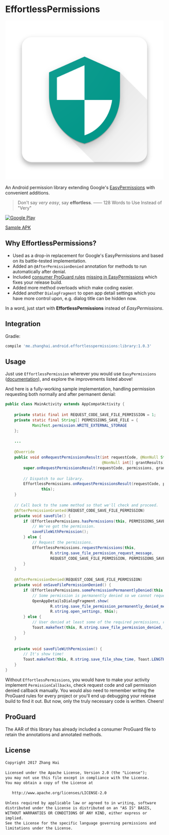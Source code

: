 # EffortlessPermissions

![Icon](sample/src/main/launcher_icon-web.png)

An Android permission library extending Google's [EasyPermissions](https://github.com/googlesamples/easypermissions) with convenient additions.

> Don't say _very easy_, say **effortless**. —— 128 Words to Use Instead of "Very"

<a href="https://play.google.com/store/apps/details?id=me.zhanghai.android.effortlesspermissions.sample" target="_blank"><img alt="Google Play" height="90" src="https://play.google.com/intl/en_US/badges/images/generic/en_badge_web_generic.png"/></a>

[Sample APK](//github.com/DreaminginCodeZH/EffortlessPermissions/releases/download/v1.0.3/sample-release.apk)

## Why EffortlessPermissions?

- Used as a drop-in replacement for Google's EasyPermissions and based on its battle-tested implementation.
- Added an `@AfterPermissionDenied` annotation for methods to run automatically after denial.
- Included [consumer ProGuard rules](library/proguard-rules.pro) [missing in EasyPermissions](//github.com/googlesamples/easypermissions/blob/master/easypermissions/proguard-rules.pro) which fixes your release build.
- Added more method overloads which make coding easier.
- Added another `DialogFragment` to open app detail settings which you have more control upon, e.g. dialog title can be hidden now.

In a word, just start with **EffortlessPermissions** instead of _EasyPermissions_.

## Integration

Gradle:

```gradle
compile 'me.zhanghai.android.effortlesspermissions:library:1.0.3'
```

## Usage

Just use `EffortlessPermission` wherever you would use `EasyPermissions` ([documentation](https://github.com/googlesamples/easypermissions#usage)), and explore the improvements listed above!

And here is a fully-working sample implementation, handling permission requesting both normally and after permanent denial:

```java
public class MainActivity extends AppCompatActivity {

    private static final int REQUEST_CODE_SAVE_FILE_PERMISSION = 1;
    private static final String[] PERMISSIONS_SAVE_FILE = {
            Manifest.permission.WRITE_EXTERNAL_STORAGE
    };

    ...

    @Override
    public void onRequestPermissionsResult(int requestCode, @NonNull String[] permissions,
                                           @NonNull int[] grantResults) {
        super.onRequestPermissionsResult(requestCode, permissions, grantResults);

        // Dispatch to our library.
        EffortlessPermissions.onRequestPermissionsResult(requestCode, permissions, grantResults,
                this);
    }

    // Call back to the same method so that we'll check and proceed.
    @AfterPermissionGranted(REQUEST_CODE_SAVE_FILE_PERMISSION)
    private void saveFile() {
        if (EffortlessPermissions.hasPermissions(this, PERMISSIONS_SAVE_FILE)) {
            // We've got the permission.
            saveFileWithPermission();
        } else {
            // Request the permissions.
            EffortlessPermissions.requestPermissions(this,
                    R.string.save_file_permission_request_message,
                    REQUEST_CODE_SAVE_FILE_PERMISSION, PERMISSIONS_SAVE_FILE);
        }
    }

    @AfterPermissionDenied(REQUEST_CODE_SAVE_FILE_PERMISSION)
    private void onSaveFilePermissionDenied() {
        if (EffortlessPermissions.somePermissionPermanentlyDenied(this, PERMISSIONS_SAVE_FILE)) {
            // Some permission is permanently denied so we cannot request them normally.
            OpenAppDetailsDialogFragment.show(
                    R.string.save_file_permission_permanently_denied_message,
                    R.string.open_settings, this);
        } else {
            // User denied at least some of the required permissions, report the error.
            Toast.makeText(this, R.string.save_file_permission_denied, Toast.LENGTH_SHORT).show();
        }
    }

    private void saveFileWithPermission() {
        // It's show time!
        Toast.makeText(this, R.string.save_file_show_time, Toast.LENGTH_SHORT).show();
    }
}
```

Without `EffortlessPermissions`, you would have to make your activity implement `PermissionCallbacks`, check request code and call permission denied callback manually. You would also need to remember writing the ProGuard rules for every project or you'll end up debugging your release build to find it out. But now, only the truly necessary code is written. Cheers!

## ProGuard

The AAR of this library has already included a consumer ProGuard file to retain the annotations and annotated methods.

## License

    Copyright 2017 Zhang Hai

    Licensed under the Apache License, Version 2.0 (the "License");
    you may not use this file except in compliance with the License.
    You may obtain a copy of the License at

       http://www.apache.org/licenses/LICENSE-2.0

    Unless required by applicable law or agreed to in writing, software
    distributed under the License is distributed on an "AS IS" BASIS,
    WITHOUT WARRANTIES OR CONDITIONS OF ANY KIND, either express or implied.
    See the License for the specific language governing permissions and
    limitations under the License.

